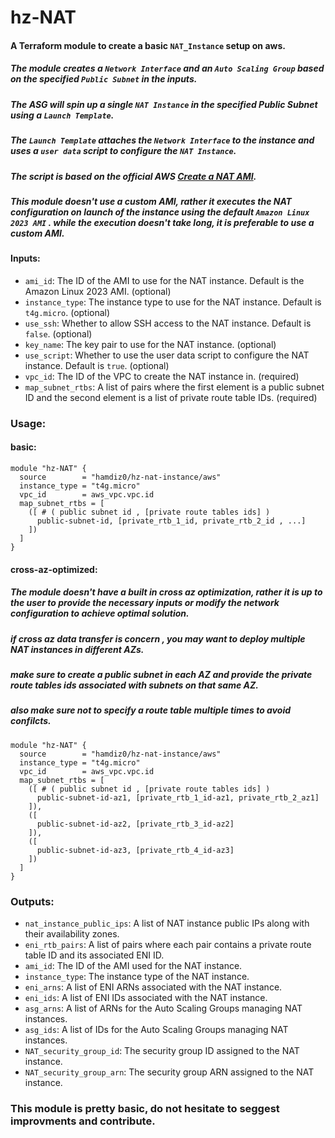 # hz-NAT

#### A Terraform module to create a basic `NAT_Instance` setup on aws.
##### The module creates a `Network Interface` and an `Auto Scaling Group` based on the specified `Public Subnet` in the inputs.
##### The ASG will spin up a single `NAT Instance` in the specified Public Subnet using a `Launch Template`.
##### The `Launch Template` attaches the `Network Interface` to the instance and uses a `user data` script to configure the `NAT Instance`.
##### The script is based on the official AWS [Create a NAT AMI](https://docs.aws.amazon.com/vpc/latest/userguide/work-with-nat-instances.html#create-nat-ami).
##### This module doesn't use a custom AMI, rather it executes the NAT configuration on launch of the instance using the default `Amazon Linux 2023 AMI` . while the execution doesn't take long, it is preferable to use a custom AMI.

#### Inputs:
- `ami_id`: The ID of the AMI to use for the NAT instance. Default is the Amazon Linux 2023 AMI. (optional)
- `instance_type`: The instance type to use for the NAT instance. Default is `t4g.micro`. (optional)
- `use_ssh`: Whether to allow SSH access to the NAT instance. Default is `false`. (optional)
- `key_name`: The key pair to use for the NAT instance. (optional)
- `use_script`: Whether to use the user data script to configure the NAT instance. Default is `true`. (optional)
- `vpc_id`: The ID of the VPC to create the NAT instance in. (required)
- `map_subnet_rtbs`: A list of pairs where the first element is a public subnet ID and the second element is a list of private route table IDs. (required)

### Usage:
#### basic:
```hcl
module "hz-NAT" {
  source        = "hamdiz0/hz-nat-instance/aws"
  instance_type = "t4g.micro"
  vpc_id        = aws_vpc.vpc.id
  map_subnet_rtbs = [
    ([ # ( public subnet id , [private route tables ids] ) 
      public-subnet-id, [private_rtb_1_id, private_rtb_2_id , ...]
    ])
  ]
}   
```
#### cross-az-optimized:
##### The module doesn't have a built in cross az optimization, rather it is up to the user to provide the necessary inputs or modify the network configuration to achieve optimal solution.
##### if cross az data transfer is concern , you may want to deploy multiple NAT instances in different AZs.
##### make sure to create a public subnet in each AZ and provide the private route tables ids associated with subnets on that same AZ.
##### also make sure not to specify a route table multiple times to avoid confilcts.
```hcl
module "hz-NAT" {
  source        = "hamdiz0/hz-nat-instance/aws"
  instance_type = "t4g.micro"
  vpc_id        = aws_vpc.vpc.id
  map_subnet_rtbs = [
    ([ # ( public subnet id , [private route tables ids] )
      public-subnet-id-az1, [private_rtb_1_id-az1, private_rtb_2_az1]
    ]),
    ([
      public-subnet-id-az2, [private_rtb_3_id-az2]
    ]),
    ([
      public-subnet-id-az3, [private_rtb_4_id-az3]
    ])
  ]
}   
```

### Outputs:
- `nat_instance_public_ips`: A list of NAT instance public IPs along with their availability zones.
- `eni_rtb_pairs`: A list of pairs where each pair contains a private route table ID and its associated ENI ID.
- `ami_id`: The ID of the AMI used for the NAT instance.
- `instance_type`: The instance type of the NAT instance.
- `eni_arns`: A list of ENI ARNs associated with the NAT instance.
- `eni_ids`: A list of ENI IDs associated with the NAT instance.
- `asg_arns`: A list of ARNs for the Auto Scaling Groups managing NAT instances.
- `asg_ids`: A list of IDs for the Auto Scaling Groups managing NAT instances.
- `NAT_security_group_id`: The security group ID assigned to the NAT instance.
- `NAT_security_group_arn`: The security group ARN assigned to the NAT instance.

### This module is pretty basic, do not hesitate to seggest improvments and contribute.
